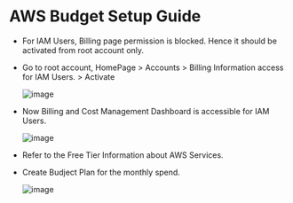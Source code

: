 # AWS Budget Setup Guide
  - For IAM Users, Billing page permission is blocked. Hence it should be activated from root account only.
  - Go to root account, HomePage > Accounts > Billing Information access for IAM Users. > Activate
    
    ![image](https://github.com/user-attachments/assets/e22b6658-b4d1-4cf0-9762-5bb388d4b8f2)

  - Now Billing and Cost Management Dashboard is accessible for IAM Users.

    ![image](https://github.com/user-attachments/assets/3e2a37de-8c33-4080-9948-3b04b9a73ddb)

  - Refer to the Free Tier Information about AWS Services.
  - Create Budject Plan for the monthly spend.

    ![image](https://github.com/user-attachments/assets/8e872589-c47a-4812-8d55-d916bb28b9aa)

    

